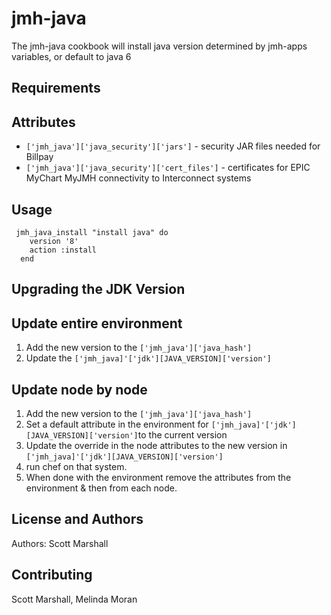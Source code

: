 jmh-java
=====================
The jmh-java cookbook will install java version determined by jmh-apps variables, or default to java 6


Requirements
------------

Attributes
----------

* `['jmh_java']['java_security']['jars']` - security JAR files needed for Billpay
* `['jmh_java']['java_security']['cert_files']` - certificates for EPIC MyChart MyJMH connectivity to Interconnect systems

Usage
-----

```
 jmh_java_install "install java" do
    version '8'
    action :install
  end
```

Upgrading the JDK Version
------------

## Update entire environment  
  1. Add the new version to the `['jmh_java']['java_hash']`
  1. Update the `['jmh_java]'['jdk'][JAVA_VERSION]['version']`

## Update node by node
  1. Add the new version to the `['jmh_java']['java_hash']`
  1. Set a default attribute in the environment for `['jmh_java]'['jdk'][JAVA_VERSION]['version']`to the current version 
  1. Update the override in the node attributes to the new version in `['jmh_java]'['jdk'][JAVA_VERSION]['version']`
  1. run chef on that system.
  1. When done with the environment remove the attributes from the environment & then from each node.

License and Authors
-------------------
Authors: Scott Marshall

Contributing
------------
Scott Marshall, Melinda Moran


